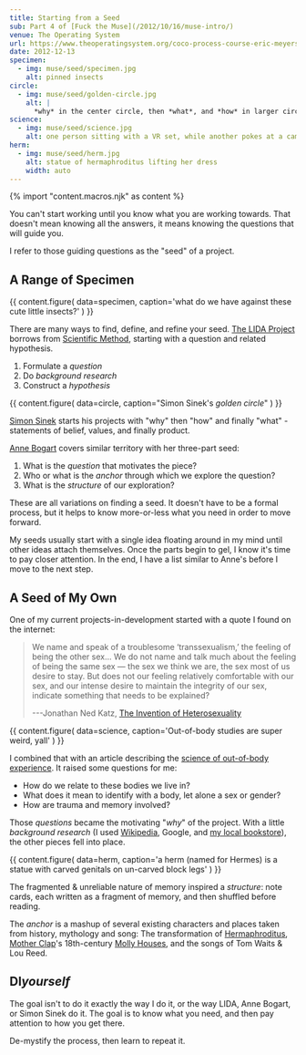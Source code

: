 ```yaml
---
title: Starting from a Seed
sub: Part 4 of [Fuck the Muse](/2012/10/16/muse-intro/)
venue: The Operating System
url: https://www.theoperatingsystem.org/coco-process-course-eric-meyers-fuck-the-muse-lesson-4-starting-from-a-seed/
date: 2012-12-13
specimen:
  - img: muse/seed/specimen.jpg
    alt: pinned insects
circle:
  - img: muse/seed/golden-circle.jpg
    alt: |
      *why* in the center circle, then *what*, and *how* in larger circles
science:
  - img: muse/seed/science.jpg
    alt: one person sitting with a VR set, while another pokes at a camera
herm:
  - img: muse/seed/herm.jpg
    alt: statue of hermaphroditus lifting her dress
    width: auto
---
```

{% import "content.macros.njk" as content %}

You can't start working
until you know what you are working towards.
That doesn't mean knowing all the answers,
it means knowing the questions that will guide you.

I refer to those guiding questions as
the "seed" of a project.

## A Range of Specimen

{{ content.figure(
  data=specimen,
  caption='what do we have against these cute little insects?'
) }}

There are many ways to find,
define, and refine your seed.
[The LIDA Project][lida]
borrows from [Scientific Method][sci],
starting with a question and related hypothesis.

[lida]: https://lida.org/
[sci]: https://en.wikipedia.org/wiki/Scientific_method

1. Formulate a *question*
2. Do *background research*
3. Construct a *hypothesis*

{{ content.figure(
  data=circle,
  caption="Simon Sinek's *golden circle*"
) }}

[Simon Sinek][sinek] starts his projects with
"why" then "how" and finally "what" -
statements of belief, values, and finally product.

[sinek]: https://startwithwhy.com/

[Anne Bogart][bogart] covers similar territory
with her three-part seed:

[bogart]: https://www.siti.org/

1. What is the *question* that motivates the piece?
2. Who or what is the *anchor* through which we explore the question?
3. What is the *structure* of our exploration?

These are all variations on finding a seed.
It doesn't have to be a formal process,
but it helps to know more-or-less what you need
in order to move forward.

My seeds usually start with a single idea
floating around in my mind
until other ideas attach themselves.
Once the parts begin to gel,
I know it's time to pay closer attention.
In the end,
I have a list similar to Anne's
before I move to the next step.

## A Seed of My Own

One of my current projects-in-development
started with a quote I found on the internet:

> We name and speak of a troublesome ‘transsexualism,’
> the feeling of being the other sex…
> We do not name and talk much about the feeling of being the same sex —
> the sex we think we are, the sex most of us desire to stay.
> But does not our feeling relatively comfortable with our sex,
> and our intense desire to maintain the integrity of our sex,
> indicate something that needs to be explained?
>
> ---Jonathan Ned Katz, [The Invention of Heterosexuality][hetero]

[hetero]: https://books.google.com/books?id=S8BB1K361SUC&lpg=PP1&pg=PA15#v=onepage&q&f=false

{{ content.figure(
  data=science,
  caption='Out-of-body studies are super weird, yall'
) }}

I combined that with an article
describing the [science of out-of-body experience][body].
It raised some questions for me:

[body]: https://www.scientificamerican.com/article.cfm?id=real-outof-body-experiences

- How do we relate to these bodies we live in?
- What does it mean to identify with a body, let alone a sex or gender?
- How are trauma and memory involved?

Those *questions* became the motivating "*why*" of the project.
With a little *background research*
(I used [Wikipedia][wiki], Google, and [my local bookstore][tattered]),
the other pieces fell into place.

[wiki]: https://en.wikipedia.org/
[tattered]: https://tatteredcover.com/

{{ content.figure(
  data=herm,
  caption='a herm (named for Hermes) is a statue with carved genitals on un-carved block legs'
) }}

The fragmented & unreliable nature of memory inspired a *structure*:
note cards, each written as a fragment of memory,
and then shuffled before reading.

The *anchor* is a mashup of several existing characters and places
taken from history, mythology and song:
The transformation of [Hermaphroditus][herm],
[Mother Clap][molly]'s 18th-century [Molly Houses][house],
and the songs of Tom Waits & Lou Reed.

[herm]: https://en.wikipedia.org/wiki/Hermaphroditos
[molly]: https://en.wikipedia.org/wiki/Mother_Clap
[house]: https://en.wikipedia.org/wiki/Molly_house

## DI*yourself*

The goal isn't to do it exactly the way I do it,
or the way LIDA, Anne Bogart, or Simon Sinek do it.
The goal is to know what you need,
and then pay attention to how you get there.

De-mystify the process,
then learn to repeat it.
